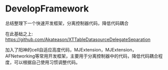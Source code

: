 # DevelopFramework
总结整理下一个快速开发框架，分离控制器代码，降低代码耦合

在此基础之上:
https://github.com/Akateason/XTTableDatasourceDelegateSeparation

加入了阳神的cell自适应高度代码，MJExtension，MJExtension，AFNetworking等常用开发框架，主要用于分离控制器中的代码，降低代码耦合程度，可以根据自己使用习惯调整代码。
